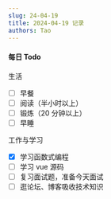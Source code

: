 ```yaml
---
slug: 24-04-19
title: 2024-04-19 记录
authors: Tao
---
```


#### 每日 Todo

生活

- [ ] 早餐
- [ ] 阅读（半小时以上）
- [ ] 锻炼（20 分钟以上）
- [ ] 早睡

工作与学习

- [x] 学习函数式编程
- [ ] 学习 vue 源码
- [ ] 复习面试题，准备今天面试
- [ ] 逛论坛、博客吸收技术知识
<!-- truncate -->
